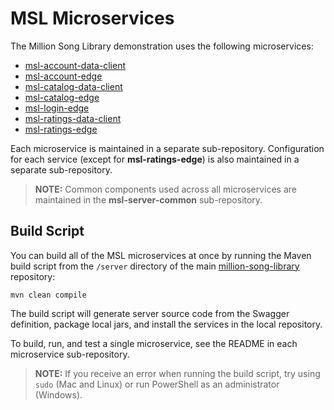 # MSL Microservices

The Million Song Library demonstration uses the following microservices:

- [msl-account-data-client](https://github.com/kenzanmedia/msl-account-data-client)
- [msl-account-edge](https://github.com/kenzanmedia/msl-account-edge)
- [msl-catalog-data-client](https://github.com/kenzanmedia/msl-catalog-data-client)
- [msl-catalog-edge](https://github.com/kenzanmedia/msl-catalog-edge)
- [msl-login-edge](https://github.com/kenzanmedia/msl-login-edge)
- [msl-ratings-data-client](https://github.com/kenzanmedia/msl-ratings-data-client)
- [msl-ratings-edge](https://github.com/kenzanmedia/msl-ratings-edge)

Each microservice is maintained in a separate sub-repository. Configuration for each service (except for **msl-ratings-edge**) is also maintained in a separate sub-repository.

> **NOTE:** Common components used across all microservices are maintained in the **msl-server-common** sub-repository.

## Build Script

You can build all of the MSL microservices at once by running the Maven build script from the `/server` directory of the main [million-song-library](https://github.com/kenzanmedia/million-song-library/tree/develop/server) repository:

```
mvn clean compile 
```

The build script will generate server source code from the Swagger definition, package local jars, and install the services in the local repository.

To build, run, and test a single microservice, see the README in each microservice sub-repository.

> **NOTE:** If you receive an error when running the build script, try using `sudo` (Mac and Linux) or run PowerShell as an administrator (Windows).
